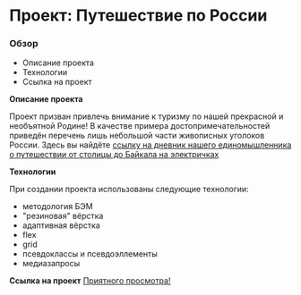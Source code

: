 # Проект: Путешествие по России

### Обзор
* Описание проекта
* Технологии
* Ссылка на проект

**Описание проекта**

Проект призван привлечь внимание к туризму по нашей прекрасной и необъятной Родине! 
В качестве примера достопримечательностей приведён перечень лишь небольшой части 
живописных уголоков России. Здесь вы найдёте 
[ссылку на дневник нашего единомышленника о путешествии от столицы до Байкала на электричках](https://stampsy.com/na-elektrichkakh-do-baikala)

**Технологии**

При создании проекта использованы следующие технологии:
* методология БЭМ
* "резиновая" вёрстка
* адаптивная вёрстка
* flex
* grid
* псевдоклассы и псевдоэллементы
* медиазапросы

**Ссылка на проект**
[Приятного просмотра!](./index.html)